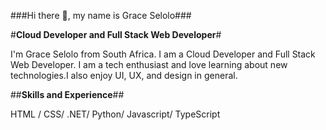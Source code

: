 ###Hi there 👋, my name is Grace Selolo###

#**Cloud Developer and Full Stack Web Developer**#

I'm Grace Selolo from South Africa. I am a Cloud Developer and Full Stack Web Developer. I am a tech enthusiast and love learning about new technologies.I also enjoy UI, UX, and design in general.

##**Skills and Experience**##

 HTML / CSS/ .NET/ Python/ Javascript/ TypeScript






 
